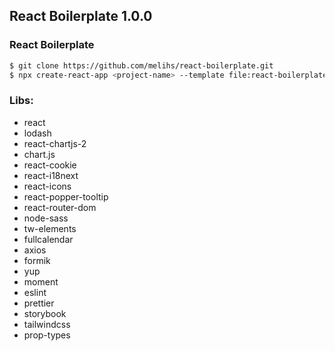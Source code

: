 ## React  Boilerplate 1.0.0

### React Boilerplate

``` bash
$ git clone https://github.com/melihs/react-boilerplate.git
$ npx create-react-app <project-name> --template file:react-boilerplate
```

### Libs:

- react
- lodash
- react-chartjs-2
- chart.js
- react-cookie
- react-i18next
- react-icons
- react-popper-tooltip
- react-router-dom
- node-sass
- tw-elements
- fullcalendar
- axios
- formik
- yup
- moment
- eslint
- prettier
- storybook
- tailwindcss
- prop-types
